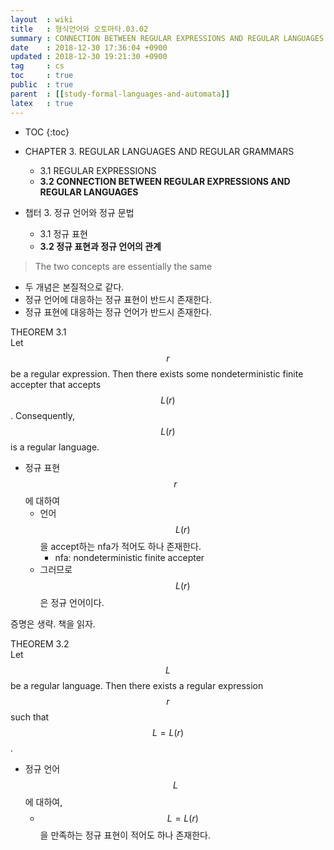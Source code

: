 ```yaml
---
layout  : wiki
title   : 형식언어와 오토마타.03.02
summary : CONNECTION BETWEEN REGULAR EXPRESSIONS AND REGULAR LANGUAGES
date    : 2018-12-30 17:36:04 +0900
updated : 2018-12-30 19:21:30 +0900
tag     : cs
toc     : true
public  : true
parent  : [[study-formal-languages-and-automata]]
latex   : true
---
```

* TOC
{:toc}

* CHAPTER 3. REGULAR LANGUAGES AND REGULAR GRAMMARS
    * 3.1 REGULAR EXPRESSIONS
    * **3.2 CONNECTION BETWEEN REGULAR EXPRESSIONS AND REGULAR LANGUAGES**
* 챕터 3. 정규 언어와 정규 문법
    * 3.1 정규 표현
    * **3.2 정규 표현과 정규 언어의 관계**

> The two concepts are essentially the same

* 두 개념은 본질적으로 같다.
* 정규 언어에 대응하는 정규 표현이 반드시 존재한다.
* 정규 표현에 대응하는 정규 언어가 반드시 존재한다.

>
THEOREM 3.1  
Let $$r$$ be a regular expression.
Then there exists some nondeterministic finite accepter that accepts $$L(r)$$.
Consequently, $$L(r)$$ is a regular language.

* 정규 표현 $$r$$에 대하여
    * 언어 $$L(r)$$을 accept하는 nfa가 적어도 하나 존재한다.
        * nfa: nondeterministic finite accepter
    * 그러므로 $$L(r)$$은 정규 언어이다.

증명은 생략. 책을 읽자.

>
THEOREM 3.2  
Let $$L$$ be a regular language.
Then there exists a regular expression $$r$$ such that $$L = L(r)$$.

* 정규 언어 $$L$$에 대하여,
    * $$L = L(r)$$을 만족하는 정규 표현이 적어도 하나 존재한다.

